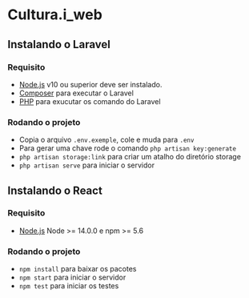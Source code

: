

# Cultura.i_web

## Instalando o Laravel

### Requisito 
- [Node.js](https://nodejs.org/en/) v10 ou superior deve ser instalado.
- [Composer](https://getcomposer.org/) para executar o Laravel
- [PHP](https://www.php.net/downloads.php) para exucutar os comando do Laravel

### Rodando o projeto
- Copia o arquivo `.env.exemple`, cole e muda para `.env`
- Para gerar uma chave rode o comando `php artisan key:generate`
- `php artisan storage:link` para criar um atalho do diretório storage
- `php artisan serve` para iniciar o servidor


## Instalando o React

### Requisito 
- [Node.js](https://nodejs.org/en/) Node >= 14.0.0 e npm >= 5.6

### Rodando o projeto
- `npm install` para baixar os pacotes
- `npm start` para iniciar o servidor
- `npm test` para iniciar os testes

